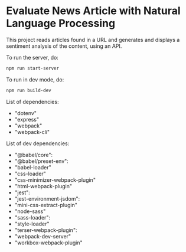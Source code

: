 # Evaluate News Article with Natural Language Processing

This project reads articles found in a URL and generates and displays a sentiment analysis of the content, using an API.


To run the server, do:

```bash
npm run start-server
```

To run in dev mode, do:

```bash
npm run build-dev
```

List of dependencies:

* "dotenv"
* "express"
* "webpack"
* "webpack-cli"



List of dev dependencies:

* "@babel/core":
* "@babel/preset-env":
* "babel-loader"
* "css-loader"
* "css-minimizer-webpack-plugin"
* "html-webpack-plugin"
* "jest":
* "jest-environment-jsdom":
* "mini-css-extract-plugin"
* "node-sass"
* "sass-loader":
* "style-loader"
* "terser-webpack-plugin":
* "webpack-dev-server"
* "workbox-webpack-plugin"